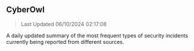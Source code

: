 ## CyberOwl 
> Last Updated 06/10/2024 02:17:08 


A daily updated summary of the most frequent types of security incidents currently being reported from different sources.

